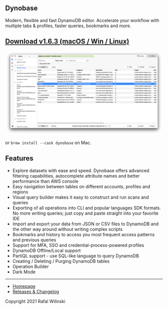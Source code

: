 ## Dynobase

Modern, flexible and fast DynamoDB editor. Accelerate your workflow with multiple tabs & profiles, faster queries, bookmarks and more. 

## [Download v1.6.3 (macOS / Win / Linux)](https://github.com/Dynobase/dynobase/releases/tag/v1.6.3)

![Dynobase](./dynobase-gui.png)

or `brew install --cask dynobase` on Mac.

## Features

- Explore datasets with ease and speed. Dynobase offers advanced filtering capabilities, autocomplete attribute names and better performance than AWS console
- Easy navigation between tables on different accounts, profiles and regions
- Visual query builder makes it easy to construct and run scans and queries
- Exporting of all operations into CLI and popular languages SDK formats. No more writing queries; just copy and paste straight into your favorite IDE
- Import and export your data from JSON or CSV files to DynamoDB and the other way around without writing complex scripts
- Bookmarks and history to access you most frequent access patterns and previous queries
- Support for MFA, SSO and credential-process-powered profiles
- DynamoDB Offline/Local support
- PartiQL support - use SQL-like language to query DynamoDB
- Creating / Deleting / Purging DynamoDB tables
- Operation Builder
- Dark Mode

---

- [Homepage](https://dynobase.dev)
- [Releases & Changelog](https://github.com/RafalWilinski/dynobase/releases)

Copyright 2021 Rafal Wilinski
